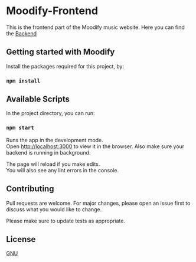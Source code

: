 # Moodify-Frontend

This is the frontend part of the Moodify music website.
Here you can find the [Backend](https://github.com/S-Techofficial/Moodify-Backend)

## Getting started with Moodify

Install the packages required for this project, by:

### `npm install`

## Available Scripts

In the project directory, you can run:

### `npm start`

Runs the app in the development mode.\
Open [http://localhost:3000](http://localhost:3000) to view it in the browser.
Also make sure your backend is running in background.

The page will reload if you make edits.\
You will also see any lint errors in the console.

## Contributing
Pull requests are welcome. For major changes, please open an issue first to discuss what you would like to change.

Please make sure to update tests as appropriate.

## License
[GNU](https://github.com/S-Techofficial/Moodify-Backend/blob/master/LICENSE)
